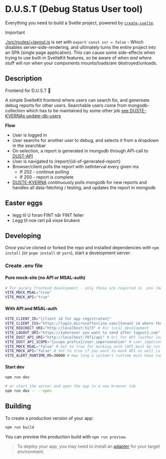 # D.U.S.T (Debug Status User tool)

Everything you need to build a Svelte project, powered by [`create-svelte`](https://github.com/sveltejs/kit/tree/main/packages/create-svelte).

> [!IMPORTANT]  
> [./src/routes/+layout.js](./src/routes/+layout.js) is set with `export const ssr = false` - Which disables server-side-rendering, and ultimately turns the entire project into an SPA (single page application). This can cause some side-effects when trying to use built-in SvelteKit features, so be aware of *when and where* stuff will run when your components mounts/loads/are destroyed/unloads.

## Description
Frontend for D.U.S.T 🥸

A simple SvelteKit frontend where users can search for, and genereate debug reports for other users. Searchable users come from mongodb-collection which has to be maintained by some other job [see DUSTE-KVERNAs update-db-users](https://github.com/vestfoldfylke/duste-kvern/tree/main/scripts/update-db-users)

**Flow**
- User is logged in
- User searchs for another user to debug, and selects it from a dropdown in the searchbar
- On selection, a report is generated in mongodb through API-call to [DUST-API](https://github.com/vestfoldfylke/azf-dust-api-v2)
- User is navigated to /report/{id-of-generated-report}
- Browser/client polls the report with setInterval every given ms
  - If 202 - continue polling
  - If 200 - report is complete
- [DUSTE-KVERNA](https://github.com/vestfoldfylke/duste-kvern) continuously polls mongodb for new reports and handles all data-fetching / testing, and updates the report in mongodb

## Easter eggs
- legg til U foran FINT når FINT feiler
- Legg til noe rart på visse brukere

## Developing

Once you've cloned or forked the repo and installed dependencies with `npm install` (or `pnpm install` or `yarn`), start a development server:

### Create .env file
#### Pure mock-site (no API or MSAL-auth)
```bash
# For purely frontend development - only these are required in .env (mock-data must be maintained when changes happen in the API)
VITE_MOCK_MSAL="true"
VITE_MOCK_API="true"
```

#### With API and MSAL-auth
```bash
VITE_CLIENT_ID="{client id for app registraton}"
VITE_CLIENT_ISS="https://login.microsoftonline.com/{tenant id where the app registration resides}"
VITE_REDIRECT_URI="http://localhost:5173" # For local development
VITE_LOGOUT_URI="https://{wherever you want to send after logout}.com"
VITE_DUST_API_URI="http://localhost:7071/api" # Url for API (either locally or remote running) - remember CORS-settings on the API
VITE_DUST_API_SCOPE="{scope_prefix}/user_impersonation" # user_impersonation SCOPE for the API
VITE_MOCK_MSAL="false" # Set to true for mocking auth (API must be run locally as well if using this, and not using VITE_MOCK_API)
VITE_MOCK_API="false" # Set to true if you want to mock API as well (all handled in client-browser)
VITE_ALERT_RUNTIME_MS=30000 # How long a system's runtime must have run to show up as alerts (ms). Default is 30s (30000ms)
```

#### Start dev
```bash
npm run dev

# or start the server and open the app in a new browser tab
npm run dev -- --open
```

## Building
To create a production version of your app:

```bash
npm run build
```

You can preview the production build with `npm run preview`.

> To deploy your app, you may need to install an [adapter](https://kit.svelte.dev/docs/adapters) for your target environment.
